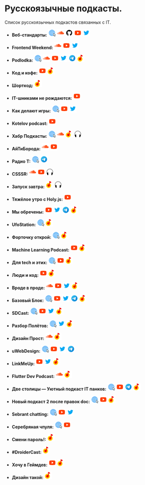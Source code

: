 # Русскоязычные подкасты.

Список русскоязычных подкастов связанных с IT.

- **Веб-стандарты:** [![Сайт](/icons/site.png "Сайт web-standarts.ru")](https://web-standards.ru) [![SoundCloud](/icons/soundcloud.png "SoundCloud")](https://soundcloud.com/web-standards) [![GitHub](/icons/github.png "GitHub")](https://github.com/web-standards-ru/podcast) [![YouTube](/icons/youtube.png "YouTube")](https://www.youtube.com/@webstandards_ru) [![Twitter](/icons/twitter.png "Twitter")](https://twitter.com/webstandards_ru)

- **Frontend Weekend:** [![SoundCloud](/icons/soundcloud.png "SoundCloud")](https://soundcloud.com/frontend-weekend) [![YouTube](/icons/youtube.png "YouTube")](https://www.youtube.com/@frontendweekend) [![Twitter](/icons/twitter.png "Twitter")](https://twitter.com/frontendweekend)

- **Podlodka:** [![Сайт](/icons/site.png "Сайт Podlodka")](https://podlodka.io) [![SoundCloud](/icons/soundcloud.png "SoundCloud")](https://soundcloud.com/podlodka) [![YouTube](/icons/youtube.png "YouTube")](https://www.youtube.com/PodlodkaShow) [![Twitter](/icons/twitter.png "Twitter")](https://twitter.com/podlodkapodcast) [![Telegram](/icons/telegram.png "Telegram")](https://t.me/podlodkanews) [![Яндекс.Музыка](/icons/yandex-music.png "Yandex Music")](https://music.yandex.ru/album/7570122?dir=desc&activeTab=about)

- **Код и кофе:** [![YouTube](/icons/youtube.png "YouTube")](https://www.youtube.com/playlist?list=PL3q8gXVayhpfk7fyIEZO7ee6ErCjnjoeJ) [![Яндекс.Музыка](/icons/yandex-music.png "Yandex Music")](https://music.yandex.ru/album/10925348?activeTab=track-list)

- **Шорткод:** [![Яндекс.Музыка](/icons/yandex-music.png "Yandex Music")](https://music.yandex.ru/album/11022487?dir=desc&activeTab=about)

- **IT-шниками не рождаются:** [![YouTube](/icons/youtube.png "YouTube")](https://www.youtube.com/playlist?list=PLBRXq5LaddfwwN7IUgdIBIwV4ix4Cs5Ms)

- **Как делают игры:** [![Сайт](/icons/site.png "Сайт Как делают игры")](https://kdicast.com) [![YouTube](/icons/youtube.png "YouTube")](https://www.youtube.com/c/kdicast) [![Twitter](/icons/twitter.png "Twitter")](https://twitter.com/kdicast)

- **Kotelov podcast:** [![YouTube](/icons/youtube.png "YouTube")](https://www.youtube.com/playlist?list=PLTgv5HiIUQtJiQhzfJyd25tr8fQwE5AiT)

- **Хабр Подкасты:** [![Сайт](/icons/site.png "Сайт Хабр Подкасты")](https://podcast.habr.com) [![SoundCloud](/icons/soundcloud.png "SoundCloud")](https://soundcloud.com/habr-weekly) [![Яндекс.Музыка](/icons/yandex-music.png "Yandex Music")](https://music.yandex.ru/album/7600069?dir=desc&activeTab=about) [![Podcastly](/icons/podcastly.png "Podcastly")](https://pdcstly.com/ru/podcast/habr-podkasty/890)

- **АйТиБорода:** [![SoundCloud](/icons/soundcloud.png "SoundCloud")](https://soundcloud.com/itbeard) [![YouTube](/icons/youtube.png "YouTube")](https://www.youtube.com/@itbeard)

- **Радио T:** [![Сайт](/icons/site.png "Сайт Радио T")](https://radio-t.com) [![Telegram](/icons/telegram.png "Telegram")](https://t.me/radio_t_podcast)

- **CSSSR:** [![SoundCloud](/icons/soundcloud.png "SoundCloud")](https://soundcloud.com/csssr) [![YouTube](/icons/youtube.png "YouTube")](https://www.youtube.com/@csssrpodcasts718) [![Podcastly](/icons/podcastly.png "Podcastly")](https://pdcstly.com/ru/podcast/csssr/105117)

- **Запуск завтра:** [![Яндекс.Музыка](/icons/yandex-music.png "Yandex Music")](https://music.yandex.ru/album/9294155?dir=desc&activeTab=about) [![Podcastly](/icons/podcastly.png "Podcastly")](https://pdcstly.com/ru/podcast/zapusk-zavtra/888)

- **Тяжёлое утро с Holy.js:** [![YouTube](/icons/youtube.png "YouTube")](https://www.youtube.com/playlist?list=PL8sJahqnzh8JP76w7xi5XRxIZ0Kwd0oTq)

- **Мы обречены:** [![YouTube](/icons/youtube.png "YouTube")](https://www.youtube.com/@myobrecheny) [![Twitter](/icons/twitter.png "Twitter")](https://twitter.com/myobrecheny) [![Telegram](/icons/telegram.png "Telegram")](https://t.me/myobrechenychannel) [![Яндекс.Музыка](/icons/yandex-music.png "Yandex Music")](https://music.yandex.ru/album/10560587?dir=desc&activeTab=about)

- **UfoStation:** [![Сайт](/icons/site.png "Сайт UfoStation")](https://ufostation.tech/ru/podcast/) [![Яндекс.Музыка](/icons/yandex-music.png "Yandex Music")](https://music.yandex.com/album/16437613?dir=desc&activeTab=about)

- **Форточку открой:** [![Сайт](/icons/site.png "Сайт Форточку открой")](https://ufostation.tech/ru/podcast/) [![Яндекс.Музыка](/icons/yandex-music.png "Yandex Music")](https://music.yandex.ru/album/23340787?activeTab=track-list&dir=desc)

- **Machine Learning Podcast:** [![YouTube](/icons/youtube.png "YouTube")](https://www.youtube.com/@machinelearningpodcast9502) [![Яндекс.Музыка](/icons/yandex-music.png "Yandex Music")](https://music.yandex.ru/album/9781458?dir=desc&activeTab=about)

- **Для tech и этих:** [![Сайт](/icons/site.png "Сайт Для tech и этих")](https://forthoseandthose.fireside.fm) [![YouTube](/icons/youtube.png "YouTube")](https://www.youtube.com/playlist?list=PLOLysiZ_IMc0SXiyLK_fRETYNCR3uN05h) [![Яндекс.Музыка](/icons/yandex-music.png "Yandex Music")](https://music.yandex.ru/album/22481935?activeTab=track-list&dir=desc)

- **Люди и код:** [![YouTube](/icons/youtube.png "YouTube")](https://www.youtube.com/@byskillboxmedia7275) [![Яндекс.Музыка](/icons/yandex-music.png "Yandex Music")](https://music.yandex.ru/album/20602720?activeTab=track-list&dir=desc)

- **Вроде в проде:** [![SoundCloud](/icons/soundcloud.png "SoundCloud")](https://soundcloud.com/vrode_v_prode) [![YouTube](/icons/youtube.png "YouTube")](https://www.youtube.com/@vrode_v_prode/videos) [![Twitter](/icons/twitter.png "Twitter")](https://twitter.com/vrode_v_prode) [![Яндекс.Музыка](/icons/yandex-music.png "Yandex Music")](https://music.yandex.ru/album/19001255?activeTab=track-list&dir=desc)

- **Базовый Блок:** [![Сайт](/icons/site.png "Сайт Базовый Блок")](https://basicblockradio.com) [![YouTube](/icons/youtube.png "YouTube")](https://www.youtube.com/@basicblockradio8179) [![Twitter](/icons/twitter.png "Twitter")](https://twitter.com/basicblockradio) [![Telegram](/icons/telegram.png "Telegram")](https://t.me/basicblockradio) [![Яндекс.Музыка](/icons/yandex-music.png "Yandex Music")](https://music.yandex.ru/album/7638583?dir=desc&activeTab=about)

- **SDCast:** [![Сайт](/icons/site.png "Сайт SDCast")](https://sdcast.ksdaemon.ru) [![YouTube](/icons/youtube.png "YouTube")](https://www.youtube.com/@sdcast146) [![Twitter](/icons/twitter.png "Twitter")](https://twitter.com/SDCast_podcast) [![Яндекс.Музыка](/icons/yandex-music.png "Yandex Music")](https://music.yandex.ru/album/6880277?activeTab=track-list)

- **Разбор Полётов:** [![Сайт](/icons/site.png "Сайт Разбор Полётов")](https://razborpoletov.com/index.html) [![Twitter](/icons/twitter.png "Twitter")](https://twitter.com/razbor_poletov) [![Яндекс.Музыка](/icons/yandex-music.png "Yandex Music")](https://music.yandex.ru/album/6880225?dir=desc&activeTab=about)

- **Дизайн Прост:** [![SoundCloud](/icons/soundcloud.png "SoundCloud")](https://soundcloud.com/qpzw2utwzag6) [![Яндекс.Музыка](/icons/yandex-music.png "Yandex Music")](https://music.yandex.ru/album/8941958?dir=desc&activeTab=about)

- **uWebDesign:** [![Сайт](/icons/site.png "Сайт uWebDesign")](https://uwebdesign.ru) [![YouTube](/icons/youtube.png "YouTube")](https://www.youtube.com/uwebdesign) [![Twitter](/icons/twitter.png "Twitter")](https://twitter.com/uwebdesgn) [![Telegram](/icons/telegram.png "Telegram")](https://t.me/uwebdesign)

- **LinkMeUp:** [![YouTube](/icons/youtube.png "YouTube")](https://www.youtube.com/@pilimtrem) [![Twitter](/icons/twitter.png "Twitter")](https://twitter.com/pilimtrem) [![Яндекс.Музыка](/icons/yandex-music.png "Yandex Music")](https://music.yandex.ru/album/9502810?activeTab=track-list)

- **Flutter Dev Podcast:** [![SoundCloud](/icons/soundcloud.png "SoundCloud")](https://soundcloud.com/flutterdevpodcast) [![Яндекс.Музыка](/icons/yandex-music.png "Yandex Music")](https://music.yandex.ru/album/11609672?dir=desc&activeTab=about)

- **Две столицы — Уютный подкаст IT панков:** [![Сайт](/icons/site.png "Сайт Две столицы — Уютный подкаст IT панков")](https://2capitals.space) [![YouTube](/icons/youtube.png "YouTube")](https://www.youtube.com/c/2capitalsSpace) [![Telegram](/icons/telegram.png "Telegram")](https://t.me/podcast2capitals) [![Яндекс.Музыка](/icons/yandex-music.png "Yandex Music")](https://music.yandex.ru/album/6880541?activeTab=track-list)

- **Новый подкаст 2 после правок doc:** [![Сайт](/icons/site.png "Сайт Новый подкаст 2 после правок doc")](https://newpodcast2.live) [![YouTube](/icons/youtube.png "YouTube")](https://www.youtube.com/@2doc971) [![Яндекс.Музыка](/icons/yandex-music.png "Yandex Music")](https://music.yandex.ru/album/11575744?dir=desc&activeTab=about)

- **Sebrant chatting:** [![Сайт](/icons/site.png "Сайт Sebrant chatting")](https://asebrant.libsyn.com) [![YouTube](/icons/youtube.png "YouTube")](https://www.youtube.com/playlist?list=PLEmAXDBfXwdIdT11LJ5koetixBi_clxJf) [![Twitter](/icons/twitter.png "Twitter")](https://twitter.com/asebrant)

- **Серебряная чпуля:** [![Сайт](/icons/site.png "Сайт Серебряная чпуля")](https://www.agileverse.ru/podcast) [![YouTube](/icons/youtube.png "YouTube")](https://www.youtube.com/playlist?list=PLj32dnP2J3fE7MkracOWefQBxOiOW6u1e)

- **Смени пароль!:** [![Яндекс.Музыка](/icons/yandex-music.png "Yandex Music")](https://music.yandex.ru/album/16065230?dir=desc&activeTab=about)

- **#DroiderCast:** [![Яндекс.Музыка](/icons/yandex-music.png "Yandex Music")](https://music.yandex.ru/album/8797094?lang=ru&activeTab=track-list)

- **Хочу в Геймдев:** [![YouTube](/icons/youtube.png "YouTube")](https://www.youtube.com/playlist?list=PLYEH4GKbMx6tYzVY76hf4C9xrD420VWLe) [![Яндекс.Музыка](/icons/yandex-music.png "Yandex Music")](https://music.yandex.ru/album/9495544?dir=desc&activeTab=about)

- **Дизайн такой:** [![Яндекс.Музыка](/icons/yandex-music.png "Yandex Music")](https://music.yandex.ru/album/7782689?dir=desc&activeTab=about)



<!-- - **Шаблон**
	- Ссылки: [![SoundCloud](/icons/soundcloud.png "SoundCloud")](), [![Сайт](/icons/site.png "Сайт подкаста")]() [![GitHub](/icons/github.png "GitHub")]() [![YouTube](/icons/youtube.png "YouTube")]() [![Twitter](/icons/twitter.png "Twitter")]() [![Telegram](/icons/telegram.png "Telegram")]() [![Яндекс.Музыка](/icons/yandex-music.png "Yandex Music")]() [![Podcastly](icons/podcastly.png "Podcastly")]() -->